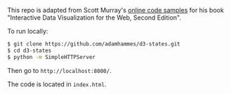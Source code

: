This repo is adapted from Scott Murray's [online code samples](https://github.com/scotthmurray/d3-book/tree/4cbba7c74ebd29e6a07ec25150bf0ddb6e108112/chapter_14) for his book "Interactive Data Visualization for the Web, Second Edition".

To run locally:

```sh
$ git clone https://github.com/adamhammes/d3-states.git
$ cd d3-states
$ python -m SimpleHTTPServer
```

Then go to `http://localhost:8000/`.

The code is located in `index.html`.
